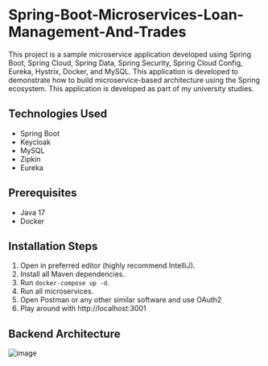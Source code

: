 # Spring-Boot-Microservices-Loan-Management-And-Trades

This project is a sample microservice application developed using Spring Boot, Spring Cloud, Spring Data, Spring Security, Spring Cloud Config, Eureka, Hystrix, Docker, and MySQL. This application is developed to demonstrate how to build microservice-based architecture using the Spring ecosystem. This application is developed as part of my university studies.

## Technologies Used

- Spring Boot
- Keycloak
- MySQL
- Zipkin
- Eureka

## Prerequisites

- Java 17
- Docker

## Installation Steps

1. Open in preferred editor (highly recommend IntelliJ).
2. Install all Maven dependencies.
3. Run `docker-compose up -d`.
4. Run all microservices.
5. Open Postman or any other similar software and use OAuth2
6. Play around with http://localhost:3001

## Backend Architecture

![image](https://github.com/MedAzizKhayati/spring-boot-microservices-loan-management/assets/68187294/c3ab093c-4db4-448c-9b88-c7ac4848cdb6)
